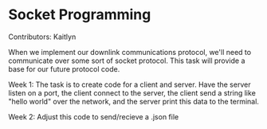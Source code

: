 # Socket Programming

Contributors: Kaitlyn

When we implement our downlink communications protocol, we'll need to communicate over some sort of socket protocol. This task will provide a base for our future protocol code. 

Week 1: The task is to create code for a client and server. Have the server listen on a port, the client connect to the server, the client send a string like "hello world" over the network, and the server print this data to the terminal.

Week 2: Adjust this code to send/recieve a .json file
